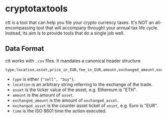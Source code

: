 # cryptotaxtools

ctt is a tool that can help you file your crypto currency taxes. It's NOT an
all-encompassing tool that will accompany throught your annual tax life cycle.
Instead, its aim is to provide tools that do a single job well.

## Data Format

ctt works with `.csv` files. It mandates a canonical header structure 

```csv
type,location,asset,price_in_EUR,fee_in_EUR,amount,exchanged_amount,exchanged_asset,time
```

- `type` is either `{"sell", "buy"}`.
- `location` is an arbitrary string referring to the exchange of the trade.
- `asset` is the ticker value of the asset, e.g. Ethereum is "ETH".
- `amount` is the amount of `asset`.
- `exchanged_amount` is the amount of `exchanged_asset`.
- `exchanged_asset` is the counter asset ticket of `asset`, e.g. Euro is "EUR".
- `time` is the ISO 8601 time the action executed.
